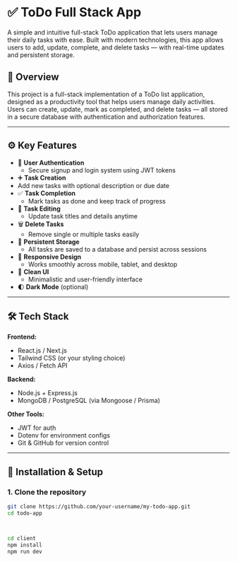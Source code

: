 # ✅ ToDo Full Stack App

A simple and intuitive full-stack ToDo application that lets users manage their daily tasks with ease. Built with modern technologies, this app allows users to add, update, complete, and delete tasks — with real-time updates and persistent storage.

## 🌟 Overview

This project is a full-stack implementation of a ToDo list application, designed as a productivity tool that helps users manage daily activities. Users can create, update, mark as completed, and delete tasks — all stored in a secure database with authentication and authorization features.

---

## ⚙️ Key Features

- 🔐 **User Authentication**
  - Secure signup and login system using JWT tokens
- ➕ **Task Creation**
- Add new tasks with optional description or due date
- ✅ **Task Completion**
  - Mark tasks as done and keep track of progress
- 📝 **Task Editing**
  - Update task titles and details anytime
- 🗑️ **Delete Tasks**
  - Remove single or multiple tasks easily
- 💾 **Persistent Storage**
  - All tasks are saved to a database and persist across sessions
- 📱 **Responsive Design**
  - Works smoothly across mobile, tablet, and desktop
- 🌈 **Clean UI**
  - Minimalistic and user-friendly interface
- 🌓 **Dark Mode** (optional)

---

## 🛠️ Tech Stack

**Frontend:**
- React.js / Next.js
- Tailwind CSS (or your styling choice)
- Axios / Fetch API

**Backend:**
- Node.js + Express.js
- MongoDB / PostgreSQL (via Mongoose / Prisma)

**Other Tools:**
- JWT for auth
- Dotenv for environment configs
- Git & GitHub for version control

---

## 🔧 Installation & Setup

### 1. Clone the repository

```bash
git clone https://github.com/your-username/my-todo-app.git
cd todo-app



cd client
npm install
npm run dev

